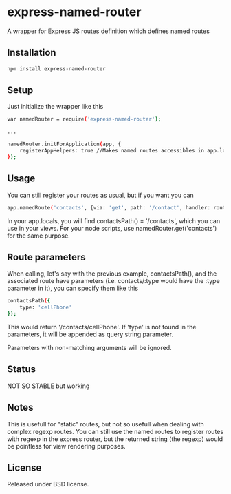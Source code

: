 express-named-router
====================

A wrapper for Express JS routes definition which defines named routes

Installation
--------------

```sh
npm install express-named-router
```

Setup
--------------
Just initialize the wrapper like this

```sh
var namedRouter = require('express-named-router');

...

namedRouter.initForApplication(app, {
    registerAppHelpers: true //Makes named routes accessibles in app.locals
});
```

Usage
------------
You can still register your routes as usual, but if you want you can

```sh
app.namedRoute('contacts', {via: 'get', path: '/contact', handler: routes.contact.index, middlewares: []});
```

In your app.locals, you will find contactsPath() = '/contacts', which you can use in your views. For your node scripts, use namedRouter.get('contacts') for the same purpose.

Route parameters
-----
When calling, let's say with the previous example, contactsPath(), and the associated route have parameters (i.e. contacts/:type would have the :type parameter in it), you can specify them like this

```sh
contactsPath({
	type: 'cellPhone'
});
```

This would return '/contacts/cellPhone'. If 'type' is not found in the parameters, it will be appended as query string parameter.

Parameters with non-matching arguments will be ignored.

Status
---
NOT SO STABLE but working

Notes
-------------
This is usefull for "static" routes, but not so usefull when dealing with complex regexp routes. You can still use the named routes to register routes with regexp in the express router, but the returned string (the regexp) would be pointless for view rendering purposes.

License
-----------------
Released under BSD license.